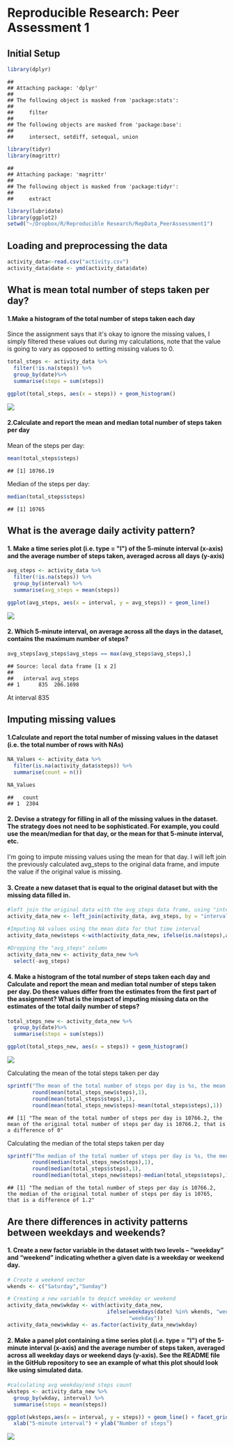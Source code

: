 # Reproducible Research: Peer Assessment 1


## Initial Setup


```r
library(dplyr)
```

```
## 
## Attaching package: 'dplyr'
## 
## The following object is masked from 'package:stats':
## 
##     filter
## 
## The following objects are masked from 'package:base':
## 
##     intersect, setdiff, setequal, union
```

```r
library(tidyr)
library(magrittr)
```

```
## 
## Attaching package: 'magrittr'
## 
## The following object is masked from 'package:tidyr':
## 
##     extract
```

```r
library(lubridate)
library(ggplot2)
setwd("~/Dropbox/R/Reproducible Research/RepData_PeerAssessment1")
```

## Loading and preprocessing the data


```r
activity_data<-read.csv("activity.csv")
activity_data$date <- ymd(activity_data$date)
```



## What is mean total number of steps taken per day?

#### 1.Make a histogram of the total number of steps taken each day
Since the assignment says that it's okay to ignore the missing values, I simply filtered these values out during my calculations, note that the value is going to vary as opposed to setting missing values to 0.


```r
total_steps <- activity_data %>%
  filter(!is.na(steps)) %>%
  group_by(date)%>%
  summarise(steps = sum(steps))

ggplot(total_steps, aes(x = steps)) + geom_histogram()
```

![](PA1_files/figure-html/unnamed-chunk-3-1.png) 


#### 2.Calculate and report the mean and median total number of steps taken per day


Mean of the steps per day:

```r
mean(total_steps$steps)
```

```
## [1] 10766.19
```
Median of the steps per day:

```r
median(total_steps$steps)
```

```
## [1] 10765
```


## What is the average daily activity pattern?

#### 1. Make a time series plot (i.e. type = "l") of the 5-minute interval (x-axis) and the average number of steps taken, averaged across all days (y-axis)


```r
avg_steps <- activity_data %>%
  filter(!is.na(steps)) %>%
  group_by(interval) %>%
  summarise(avg_steps = mean(steps))

ggplot(avg_steps, aes(x = interval, y = avg_steps)) + geom_line()
```

![](PA1_files/figure-html/unnamed-chunk-6-1.png) 

#### 2. Which 5-minute interval, on average across all the days in the dataset, contains the maximum number of steps?


```r
avg_steps[avg_steps$avg_steps == max(avg_steps$avg_steps),]
```

```
## Source: local data frame [1 x 2]
## 
##   interval avg_steps
## 1      835  206.1698
```
At interval 835

## Imputing missing values
#### 1.Calculate and report the total number of missing values in the dataset (i.e. the total number of rows with NAs)


```r
NA_Values <- activity_data %>%
  filter(is.na(activity_data$steps)) %>%
  summarise(count = n())

NA_Values
```

```
##   count
## 1  2304
```

#### 2. Devise a strategy for filling in all of the missing values in the dataset. The strategy does not need to be sophisticated. For example, you could use the mean/median for that day, or the mean for that 5-minute interval, etc.

I'm going to impute missing values using the mean for that day. I will left join the previously calculated avg_steps to the original data frame, and impute the value if the original value is missing.

#### 3. Create a new dataset that is equal to the original dataset but with the missing data filled in.


```r
#left join the original data with the avg_steps data frame, using "interval"
activity_data_new <- left_join(activity_data, avg_steps, by = "interval")

#Imputing NA values using the mean data for that time interval
activity_data_new$steps <-with(activity_data_new, ifelse(is.na(steps),avg_steps,steps))

#Dropping the "avg_steps" column
activity_data_new <- activity_data_new %>%
  select(-avg_steps)
```

#### 4. Make a histogram of the total number of steps taken each day and Calculate and report the mean and median total number of steps taken per day. Do these values differ from the estimates from the first part of the assignment? What is the impact of imputing missing data on the estimates of the total daily number of steps?


```r
total_steps_new <- activity_data_new %>%
  group_by(date)%>%
  summarise(steps = sum(steps))

ggplot(total_steps_new, aes(x = steps)) + geom_histogram()
```

![](PA1_files/figure-html/unnamed-chunk-10-1.png) 

Calculating the mean of the total steps taken per day

```r
sprintf("The mean of the total number of steps per day is %s, the mean of the original total number of steps per day is %s, that is a difference of %s",
        round(mean(total_steps_new$steps),1),
        round(mean(total_steps$steps),1),
        round(mean(total_steps_new$steps)-mean(total_steps$steps),1))
```

```
## [1] "The mean of the total number of steps per day is 10766.2, the mean of the original total number of steps per day is 10766.2, that is a difference of 0"
```

Calculating the median of the total steps taken per day

```r
sprintf("The median of the total number of steps per day is %s, the median of the original total number of steps per day is %s, that is a difference of %s",
        round(median(total_steps_new$steps),1),
        round(median(total_steps$steps),1),
        round(median(total_steps_new$steps)-median(total_steps$steps),1))
```

```
## [1] "The median of the total number of steps per day is 10766.2, the median of the original total number of steps per day is 10765, that is a difference of 1.2"
```

## Are there differences in activity patterns between weekdays and weekends?
#### 1. Create a new factor variable in the dataset with two levels – “weekday” and “weekend” indicating whether a given date is a weekday or weekend day.


```r
# Create a weekend vector 
wkends <- c("Saturday","Sunday")

# Creating a new variable to depict weekday or weekend
activity_data_new$wkday <- with(activity_data_new,
                                ifelse(weekdays(date) %in% wkends, "weekend",
                                       "weekday"))
activity_data_new$wkday <- as.factor(activity_data_new$wkday)
```

#### 2. Make a panel plot containing a time series plot (i.e. type = "l") of the 5-minute interval (x-axis) and the average number of steps taken, averaged across all weekday days or weekend days (y-axis). See the README file in the GitHub repository to see an example of what this plot should look like using simulated data.


```r
#calculating avg weekday/end steps count
wksteps <- activity_data_new %>%
  group_by(wkday, interval) %>%
  summarise(steps = mean(steps))

ggplot(wksteps,aes(x = interval, y = steps)) + geom_line() + facet_grid(wkday~.) +
  xlab("5-minute interval") + ylab("Number of steps")
```

![](PA1_files/figure-html/unnamed-chunk-14-1.png) 


